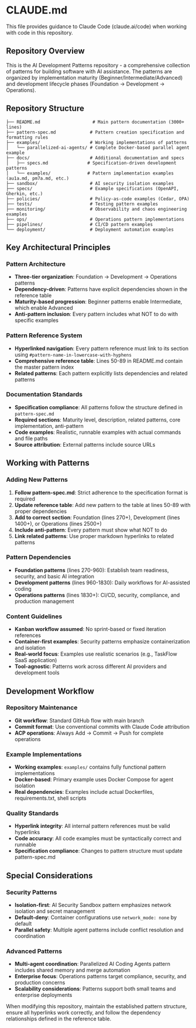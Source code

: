 # CLAUDE.md

This file provides guidance to Claude Code (claude.ai/code) when working with code in this repository.

## Repository Overview

This is the AI Development Patterns repository - a comprehensive collection of patterns for building software with AI assistance. The patterns are organized by implementation maturity (Beginner/Intermediate/Advanced) and development lifecycle phases (Foundation → Development → Operations).

## Repository Structure

```
├── README.md                    # Main pattern documentation (3000+ lines)
├── pattern-spec.md             # Pattern creation specification and formatting rules
├── examples/                   # Working implementations of patterns
│   └── parallelized-ai-agents/ # Complete Docker-based parallel agent example
├── docs/                       # Additional documentation and specs
│   ├── specs.md               # Specification-driven development patterns
│   └── examples/              # Pattern implementation examples (au1a.md, pm7a.md, etc.)
├── sandbox/                    # AI security isolation examples
├── specs/                      # Example specifications (OpenAPI, Gherkin, etc.)
├── policies/                   # Policy-as-code examples (Cedar, OPA)
├── tests/                      # Testing pattern examples
├── monitoring/                 # Observability and chaos engineering examples
├── ops/                        # Operations pattern implementations
├── pipelines/                  # CI/CD pattern examples
└── deployment/                 # Deployment automation examples
```

## Key Architectural Principles

### Pattern Architecture
- **Three-tier organization**: Foundation → Development → Operations patterns
- **Dependency-driven**: Patterns have explicit dependencies shown in the reference table
- **Maturity-based progression**: Beginner patterns enable Intermediate, which enable Advanced
- **Anti-pattern inclusion**: Every pattern includes what NOT to do with specific examples

### Pattern Reference System
- **Hyperlinked navigation**: Every pattern reference must link to its section using `#pattern-name-in-lowercase-with-hyphens`
- **Comprehensive reference table**: Lines 50-89 in README.md contain the master pattern index
- **Related patterns**: Each pattern explicitly lists dependencies and related patterns

### Documentation Standards
- **Specification compliance**: All patterns follow the structure defined in `pattern-spec.md`
- **Required sections**: Maturity level, description, related patterns, core implementation, anti-pattern
- **Code examples**: Realistic, runnable examples with actual commands and file paths
- **Source attribution**: External patterns include source URLs

## Working with Patterns

### Adding New Patterns
1. **Follow pattern-spec.md**: Strict adherence to the specification format is required
2. **Update reference table**: Add new pattern to the table at lines 50-89 with proper dependencies
3. **Add to correct section**: Foundation (lines 270+), Development (lines 1400+), or Operations (lines 2500+)
4. **Include anti-pattern**: Every pattern must show what NOT to do
5. **Link related patterns**: Use proper markdown hyperlinks to related patterns

### Pattern Dependencies
- **Foundation patterns** (lines 270-960): Establish team readiness, security, and basic AI integration
- **Development patterns** (lines 960-1830): Daily workflows for AI-assisted coding
- **Operations patterns** (lines 1830+): CI/CD, security, compliance, and production management

### Content Guidelines
- **Kanban workflow assumed**: No sprint-based or fixed iteration references
- **Container-first examples**: Security patterns emphasize containerization and isolation
- **Real-world focus**: Examples use realistic scenarios (e.g., TaskFlow SaaS application)
- **Tool-agnostic**: Patterns work across different AI providers and development tools

## Development Workflow

### Repository Maintenance
- **Git workflow**: Standard GitHub flow with main branch
- **Commit format**: Use conventional commits with Claude Code attribution
- **ACP operations**: Always Add → Commit → Push for complete operations

### Example Implementations
- **Working examples**: `examples/` contains fully functional pattern implementations
- **Docker-based**: Primary example uses Docker Compose for agent isolation
- **Real dependencies**: Examples include actual Dockerfiles, requirements.txt, shell scripts

### Quality Standards
- **Hyperlink integrity**: All internal pattern references must be valid hyperlinks
- **Code accuracy**: All code examples must be syntactically correct and runnable
- **Specification compliance**: Changes to pattern structure must update pattern-spec.md

## Special Considerations

### Security Patterns
- **Isolation-first**: AI Security Sandbox pattern emphasizes network isolation and secret management
- **Default-deny**: Container configurations use `network_mode: none` by default
- **Parallel safety**: Multiple agent patterns include conflict resolution and coordination

### Advanced Patterns
- **Multi-agent coordination**: Parallelized AI Coding Agents pattern includes shared memory and merge automation
- **Enterprise focus**: Operations patterns target compliance, security, and production concerns
- **Scalability considerations**: Patterns support both small teams and enterprise deployments

When modifying this repository, maintain the established pattern structure, ensure all hyperlinks work correctly, and follow the dependency relationships defined in the reference table.